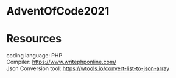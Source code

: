 # AdventOfCode2021

# Resources

coding language: PHP  
Compiler: https://www.writephponline.com/  
Json Conversion tool: https://wtools.io/convert-list-to-json-array  
